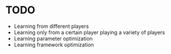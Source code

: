 TODO
====

 - Learning from different players
 - Learning only from a certain player playing a variety of players
 - Learning parameter optimization
 - Learning framework optimization

